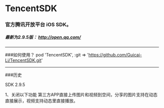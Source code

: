 
# TencentSDK

### 官方腾讯开放平台 iOS SDK。

##### 最新为2.9.5版： http://open.qq.com/

---

###如何使用？
pod 'TencentSDK', :git => 'https://github.com/Guicai-Li/TencentSDK.git'



---

###历史

SDK 2.9.5

1、关闭以下功能
第三方APP直接上传图片和视频到空间，分享的图片支持在动态直接展示，视频支持动态里直接播放。
